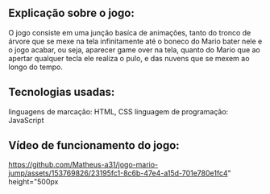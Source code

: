<h2>Explicação sobre o jogo: </h2>

O jogo consiste em uma junção basíca de animações, tanto do tronco de árvore que se mexe na tela infinitamente até o boneco do Mario bater nele e o jogo acabar, ou seja, aparecer game over na tela, quanto do Mario que ao apertar qualquer tecla ele realiza o pulo, e das nuvens que se mexem ao longo do tempo.

<h2>Tecnologias usadas: </h2>

linguagens de marcação: HTML, CSS
linguagem de programação: JavaScript

<h2>Vídeo de funcionamento do jogo: </h2>

https://github.com/Matheus-a31/jogo-mario-jump/assets/153769826/23195fc1-8c6b-47e4-a15d-701e780e1fc4" height="500px

